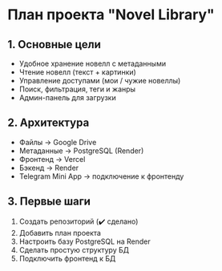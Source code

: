 # План проекта "Novel Library"

## 1. Основные цели
- Удобное хранение новелл с метаданными
- Чтение новелл (текст + картинки)
- Управление доступами (мои / чужие новеллы)
- Поиск, фильтрация, теги и жанры
- Админ-панель для загрузки

## 2. Архитектура
- Файлы → Google Drive
- Метаданные → PostgreSQL (Render)
- Фронтенд → Vercel
- Бэкенд → Render
- Telegram Mini App → подключение к фронтенду

## 3. Первые шаги
1. Создать репозиторий (✔️ сделано)
2. Добавить план проекта
3. Настроить базу PostgreSQL на Render
4. Сделать простую структуру БД
5. Подключить фронтенд к БД